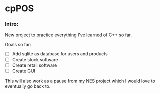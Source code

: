 # cpPOS


### Intro:
New project to practice everything I've learned of C++ so far.

Goals so far:
- [ ] Add sqlite as database for users and products
- [ ] Create stock software
- [ ] Create retail software
- [ ] Create GUI

This will also work as a pause from my NES project which I would love to eventually go back to.

